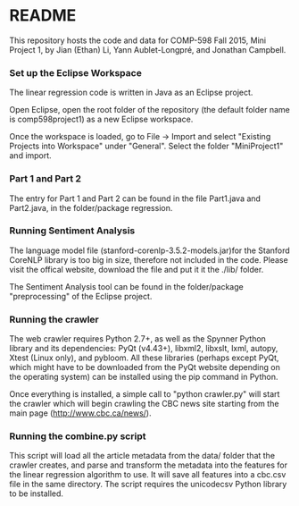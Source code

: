 # README #

This repository hosts the code and data for COMP-598 Fall 2015, Mini Project 1, by Jian (Ethan) Li, Yann Aublet-Longpré, and Jonathan Campbell.

### Set up the Eclipse Workspace ###

The linear regression code is written in Java as an Eclipse project.

Open Eclipse, open the root folder of the repository (the default folder name is comp598project1) as a new Eclipse workspace.

Once the workspace is loaded, go to File -> Import and select "Existing Projects into Workspace" under "General". Select the folder "MiniProject1" and import.

### Part 1 and Part 2 ###

The entry for Part 1 and Part 2 can be found in the file Part1.java and Part2.java, in the folder/package regression.

### Running Sentiment Analysis ###

The language model file (stanford-corenlp-3.5.2-models.jar)for the Stanford CoreNLP library is too big in size, therefore not included in the code. Please visit the offical website, download the file and put it it the ./lib/ folder.

The Sentiment Analysis tool can be found in the folder/package "preprocessing" of the Eclipse project.

### Running the crawler ###

The web crawler requires Python 2.7+, as well as the Spynner Python library and its dependencies: PyQt (v4.43+), libxml2, libxslt, lxml, autopy, Xtest (Linux only), and pybloom. All these libraries (perhaps except PyQt, which might have to be downloaded from the PyQt website depending on the operating system) can be installed using the pip command in Python.

Once everything is installed, a simple call to "python crawler.py" will start the crawler which will begin crawling the CBC news site starting from the main page (http://www.cbc.ca/news/).

### Running the combine.py script ###

This script will load all the article metadata from the data/ folder that the crawler creates, and parse and transform the metadata into the features for the linear regression algorithm to use. It will save all features into a cbc.csv file in the same directory. The script requires the unicodecsv Python library to be installed.

